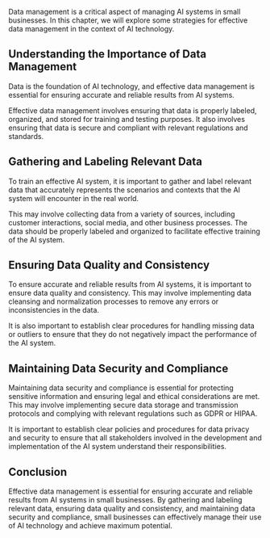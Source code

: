 
Data management is a critical aspect of managing AI systems in small businesses. In this chapter, we will explore some strategies for effective data management in the context of AI technology.

Understanding the Importance of Data Management
-----------------------------------------------

Data is the foundation of AI technology, and effective data management is essential for ensuring accurate and reliable results from AI systems.

Effective data management involves ensuring that data is properly labeled, organized, and stored for training and testing purposes. It also involves ensuring that data is secure and compliant with relevant regulations and standards.

Gathering and Labeling Relevant Data
------------------------------------

To train an effective AI system, it is important to gather and label relevant data that accurately represents the scenarios and contexts that the AI system will encounter in the real world.

This may involve collecting data from a variety of sources, including customer interactions, social media, and other business processes. The data should be properly labeled and organized to facilitate effective training of the AI system.

Ensuring Data Quality and Consistency
-------------------------------------

To ensure accurate and reliable results from AI systems, it is important to ensure data quality and consistency. This may involve implementing data cleansing and normalization processes to remove any errors or inconsistencies in the data.

It is also important to establish clear procedures for handling missing data or outliers to ensure that they do not negatively impact the performance of the AI system.

Maintaining Data Security and Compliance
----------------------------------------

Maintaining data security and compliance is essential for protecting sensitive information and ensuring legal and ethical considerations are met. This may involve implementing secure data storage and transmission protocols and complying with relevant regulations such as GDPR or HIPAA.

It is important to establish clear policies and procedures for data privacy and security to ensure that all stakeholders involved in the development and implementation of the AI system understand their responsibilities.

Conclusion
----------

Effective data management is essential for ensuring accurate and reliable results from AI systems in small businesses. By gathering and labeling relevant data, ensuring data quality and consistency, and maintaining data security and compliance, small businesses can effectively manage their use of AI technology and achieve maximum potential.
